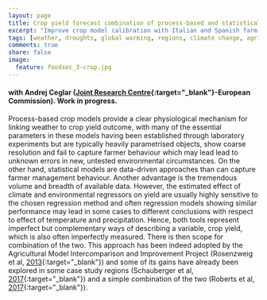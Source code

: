 ```yaml
---
layout: page
title: Crop yield forecast combination of process-based and statistical crop models at the local level
excerpt: "Improve crop model calibration with Italian and Spanish farm-level data"
tags: [weather, droughts, global warming, regions, climate change, agriculture, crop, yields, adaptation, remote sensing, satellite]
comments: true
share: false
image:
  feature: foodsec_3-crop.jpg
---
```

#### with Andrej Ceglar ([Joint Research Centre](https://ec.europa.eu/jrc/en/mars){:target="_blank"}-European Commission). Work in progress.

Process-based crop models provide a clear physiological mechanism for linking weather to crop yield outcome, with many of the essential parameters in these models having been established through laboratory experiments but are typically heavily parametrised objects, show coarse resolution and fail to capture farmer behaviour which may lead lead to unknown errors in new, untested environmental circumstances. On the other hand, statistical models are data-driven approaches than can capture farmer management behaviour. Another advantage is the tremendous volume and breadth of available data. However, the estimated effect of climate and environmental regressors on yield are usually highly sensitive to the chosen regression method and often regression models showing similar performance may lead in some cases to different conclusions with respect to effect of temperature and precipitation. Hence, both tools represent imperfect but complementary ways of describing a variable, crop yield, which is also often imperfectly measured. There is then scope for combination of the two. This approach has been indeed adopted by the Agricultural Model Intercomparison and Improvement Project (Rosenzweig et al, [2013](https://doi.org/10.1016/j.agrformet.2012.09.011){:target="_blank"}) and some of its gains have already been explored in some case study regions (Schauberger et al, [2017](https://doi.org/10.1111/gcb.13738){:target="_blank"}) and a simple combination of the two (Roberts et al, [2017](https://doi.org/10.1088/1748-9326/aa7f33){:target="_blank"}). 

